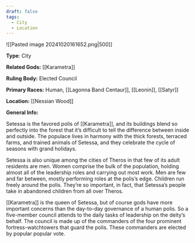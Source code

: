```yaml
---
draft: false
tags:
  - City
  - Location
---
```

![[Pasted image 20241020161652.png|500]]

**Type**: City

**Related Gods:** [[Karametra]]

**Ruling Body:** Elected Council

**Primary Races:** Human, [[Lagonna Band Centaur]], [[Leonin]], [[Satyr]]

**Location:** [[Nessian Wood]]

**General Info:**

Setessa is the favored polis of [[Karametra]], and its buildings blend so perfectly into the forest that it’s difficult to tell the difference between inside and outside. The populace lives in harmony with the thick forests, terraced farms, and trained animals of Setessa, and they celebrate the cycle of seasons with grand holidays. 

Setessa is also unique among the cities of Theros in that few of its adult residents are men. Women comprise the bulk of the population, holding almost all of the leadership roles and carrying out most work. Men are few and far between, mostly performing roles at the polis’s edge. Children run freely around the polis. They’re so important, in fact, that Setessa’s people take in abandoned children from all over Theros.

[[Karametra]] is the queen of Setessa, but of course gods have more important concerns than the day-to-day governance of a human polis. So a five-member council attends to the daily tasks of leadership on the deity’s behalf. The council is made up of the commanders of the four prominent fortress-watchtowers that guard the polis. These commanders are elected by popular popular vote.